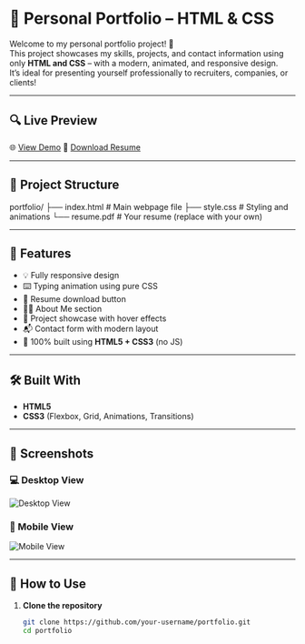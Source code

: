 # 💼 Personal Portfolio – HTML & CSS

Welcome to my personal portfolio project! 🚀  
This project showcases my skills, projects, and contact information using only **HTML and CSS** – with a modern, animated, and responsive design.  
It’s ideal for presenting yourself professionally to recruiters, companies, or clients!

---

## 🔍 Live Preview

🌐 [View Demo]([https://your-username.github.io/portfolio/](https://sachinravi285.github.io/personal-portfolio-using-HTML-and-CSS./))  
📄 [Download Resume](./resume.pdf)

---

## 📁 Project Structure
portfolio/
├── index.html # Main webpage file
├── style.css # Styling and animations
└── resume.pdf # Your resume (replace with your own)

---

## 🎯 Features

- 💡 Fully responsive design
- ⌨️ Typing animation using pure CSS
- 🧾 Resume download button
- 🧑‍💻 About Me section
- 📂 Project showcase with hover effects
- 📬 Contact form with modern layout
- 🧠 100% built using **HTML5 + CSS3** (no JS)

---

## 🛠️ Built With

- **HTML5**
- **CSS3** (Flexbox, Grid, Animations, Transitions)

---

## 📸 Screenshots

### 💻 Desktop View

![Desktop View](https://via.placeholder.com/1000x500.png?text=Portfolio+Desktop+View)

### 📱 Mobile View

![Mobile View](https://via.placeholder.com/400x800.png?text=Portfolio+Mobile+View)

---

## 🧪 How to Use

1. **Clone the repository**
   ```bash
   git clone https://github.com/your-username/portfolio.git
   cd portfolio

